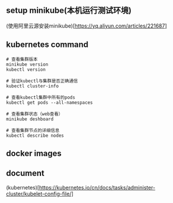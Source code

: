 ## setup minikube(本机运行测试环境)
(使用阿里云源安装minikube)[https://yq.aliyun.com/articles/221687]

## kubernetes command
```text
# 查看集群版本
minikube version
kubectl version

# 验证kubectl与集群是否正确通信
kubectl cluster-info

# 查看kubectl集群中所有的pods
kubectl get pods --all-namespaces

# 查看集群状态（web查看）
minikube deshboard

# 查看集群节点的详细信息
kubectl describe nodes
```

## docker images


## document
(kubernetes)[https://kubernetes.io/cn/docs/tasks/administer-cluster/kubelet-config-file/]

